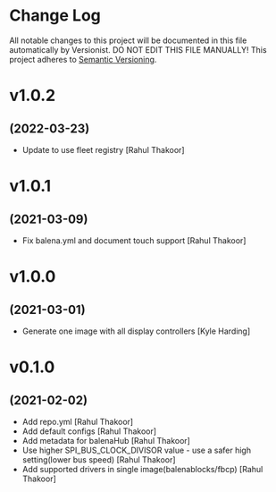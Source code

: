 # Change Log

All notable changes to this project will be documented in this file
automatically by Versionist. DO NOT EDIT THIS FILE MANUALLY!
This project adheres to [Semantic Versioning](http://semver.org/).

# v1.0.2
## (2022-03-23)

* Update to use fleet registry [Rahul Thakoor]

# v1.0.1
## (2021-03-09)

* Fix balena.yml and document touch support [Rahul Thakoor]

# v1.0.0
## (2021-03-01)

* Generate one image with all display controllers [Kyle Harding]

# v0.1.0
## (2021-02-02)

* Add repo.yml [Rahul Thakoor]
* Add default configs [Rahul Thakoor]
* Add metadata for balenaHub [Rahul Thakoor]
* Use higher SPI_BUS_CLOCK_DIVISOR value - use a safer high setting(lower bus speed) [Rahul Thakoor]
* Add supported drivers in single image(balenablocks/fbcp) [Rahul Thakoor]
